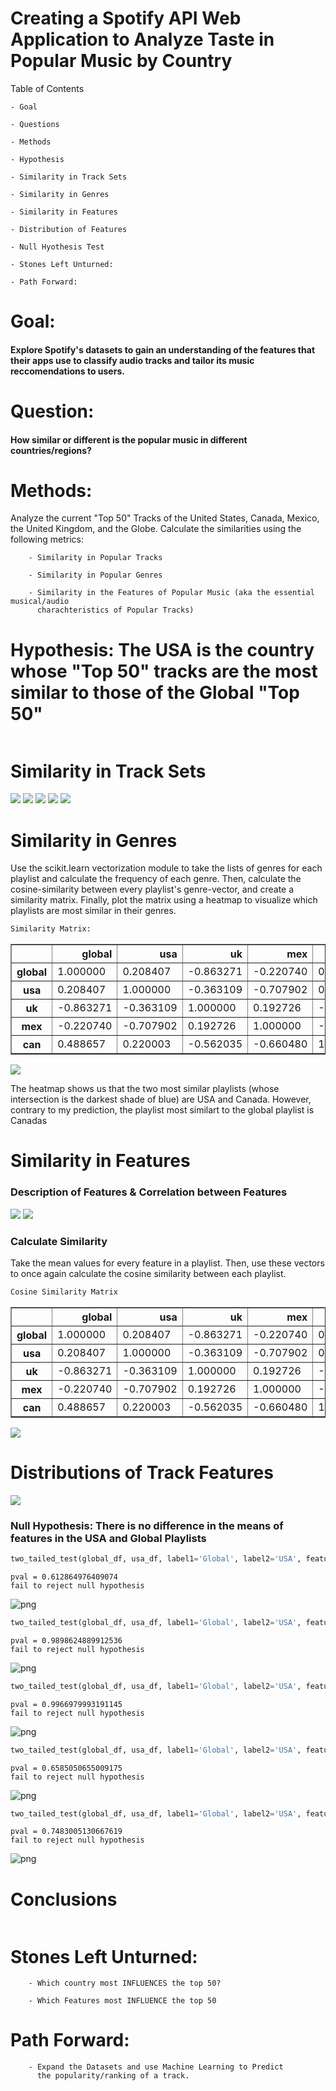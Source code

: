 # Creating a Spotify API Web Application to Analyze Taste in Popular Music by Country

Table of Contents

    - Goal
    
    - Questions
    
    - Methods
                 
    - Hypothesis
               
    - Similarity in Track Sets
    
    - Similarity in Genres
    
    - Similarity in Features
    
    - Distribution of Features
    
    - Null Hyothesis Test
    
    - Stones Left Unturned:
        
    - Path Forward:
    
     

# Goal:
#### Explore Spotify's datasets to gain an understanding of the features that their apps use to classify audio tracks and tailor its music reccomendations to users. 
    
# Question: 
#### How similar or different is the popular music in different countries/regions?

# Methods: 
Analyze the current "Top 50" Tracks of the United States, Canada, Mexico, the United Kingdom, and the Globe. Calculate the similarities using the following metrics:
        
        - Similarity in Popular Tracks
        
        - Similarity in Popular Genres
        
        - Similarity in the Features of Popular Music (aka the essential musical/audio
          charachteristics of Popular Tracks)


# Hypothesis: The USA is the country whose "Top 50" tracks are the most similar to those of the Global "Top 50"
                  



```python

```

# Similarity in Track Sets

<img src="global_U_usa.png">

<img src="global_U_uk.png">

<img src="global_U_mex.png">

<img src="global_U_can.png">

<img src="global_U_usa_U_can.png">

# Similarity in Genres
Use the scikit.learn vectorization module to take the lists of genres for each playlist and calculate the frequency of each genre. Then, calculate the cosine-similarity between every playlist's genre-vector, and create a similarity matrix. Finally, plot the matrix using a heatmap to visualize which playlists are most similar in their genres. 


```python
Similarity Matrix:
```




<div>
<style scoped>
    .dataframe tbody tr th:only-of-type {
        vertical-align: middle;
    }

    .dataframe tbody tr th {
        vertical-align: top;
    }

    .dataframe thead th {
        text-align: right;
    }
</style>
<table border="1" class="dataframe">
  <thead>
    <tr style="text-align: right;">
      <th></th>
      <th>global</th>
      <th>usa</th>
      <th>uk</th>
      <th>mex</th>
      <th>can</th>
    </tr>
  </thead>
  <tbody>
    <tr>
      <th>global</th>
      <td>1.000000</td>
      <td>0.208407</td>
      <td>-0.863271</td>
      <td>-0.220740</td>
      <td>0.488657</td>
    </tr>
    <tr>
      <th>usa</th>
      <td>0.208407</td>
      <td>1.000000</td>
      <td>-0.363109</td>
      <td>-0.707902</td>
      <td>0.220003</td>
    </tr>
    <tr>
      <th>uk</th>
      <td>-0.863271</td>
      <td>-0.363109</td>
      <td>1.000000</td>
      <td>0.192726</td>
      <td>-0.562035</td>
    </tr>
    <tr>
      <th>mex</th>
      <td>-0.220740</td>
      <td>-0.707902</td>
      <td>0.192726</td>
      <td>1.000000</td>
      <td>-0.660480</td>
    </tr>
    <tr>
      <th>can</th>
      <td>0.488657</td>
      <td>0.220003</td>
      <td>-0.562035</td>
      <td>-0.660480</td>
      <td>1.000000</td>
    </tr>
  </tbody>
</table>
</div>



<img src="genre_similarity_heatmap.png">

The heatmap shows us that the two most similar playlists (whose intersection is the darkest shade of blue) are USA and Canada. However, contrary to my prediction, the playlist most similart to the global playlist is Canadas

# Similarity in Features

### Description of Features & Correlation between Features

<img src="features_table.png">

<img src="all_data_feature_correlation.png">

### Calculate Similarity
Take the mean values for every feature in a playlist. Then, use these vectors to once again calculate the cosine similarity between each playlist.


```python
Cosine Similarity Matrix
```




<div>
<style scoped>
    .dataframe tbody tr th:only-of-type {
        vertical-align: middle;
    }

    .dataframe tbody tr th {
        vertical-align: top;
    }

    .dataframe thead th {
        text-align: right;
    }
</style>
<table border="1" class="dataframe">
  <thead>
    <tr style="text-align: right;">
      <th></th>
      <th>global</th>
      <th>usa</th>
      <th>uk</th>
      <th>mex</th>
      <th>can</th>
    </tr>
  </thead>
  <tbody>
    <tr>
      <th>global</th>
      <td>1.000000</td>
      <td>0.208407</td>
      <td>-0.863271</td>
      <td>-0.220740</td>
      <td>0.488657</td>
    </tr>
    <tr>
      <th>usa</th>
      <td>0.208407</td>
      <td>1.000000</td>
      <td>-0.363109</td>
      <td>-0.707902</td>
      <td>0.220003</td>
    </tr>
    <tr>
      <th>uk</th>
      <td>-0.863271</td>
      <td>-0.363109</td>
      <td>1.000000</td>
      <td>0.192726</td>
      <td>-0.562035</td>
    </tr>
    <tr>
      <th>mex</th>
      <td>-0.220740</td>
      <td>-0.707902</td>
      <td>0.192726</td>
      <td>1.000000</td>
      <td>-0.660480</td>
    </tr>
    <tr>
      <th>can</th>
      <td>0.488657</td>
      <td>0.220003</td>
      <td>-0.562035</td>
      <td>-0.660480</td>
      <td>1.000000</td>
    </tr>
  </tbody>
</table>
</div>



<img src="feature_similarity_heatmap.png">

# Distributions of Track Features

<img src="feature_distribution.png">

### Null Hypothesis: There is no difference in the means of features in the USA and Global Playlists


```python
two_tailed_test(global_df, usa_df, label1='Global', label2='USA', feature='acousticness')
```

    pval = 0.612864976409074
    fail to reject null hypothesis



![png](output_26_1.png)



```python
two_tailed_test(global_df, usa_df, label1='Global', label2='USA', feature='danceability')
```

    pval = 0.9898624889912536
    fail to reject null hypothesis



![png](output_27_1.png)



```python
two_tailed_test(global_df, usa_df, label1='Global', label2='USA', feature='energy')
```

    pval = 0.9966979993191145
    fail to reject null hypothesis



![png](output_28_1.png)



```python
two_tailed_test(global_df, usa_df, label1='Global', label2='USA', feature='loudness')
```

    pval = 0.6585050655009175
    fail to reject null hypothesis



![png](output_29_1.png)



```python
two_tailed_test(global_df, usa_df, label1='Global', label2='USA', feature='speechiness')
```

    pval = 0.7483005130667619
    fail to reject null hypothesis



![png](output_30_1.png)


# Conclusions





```python

```

# Stones Left Unturned:
    
     
        - Which country most INFLUENCES the top 50?
        
        - Which Features most INFLUENCE the top 50
        

# Path Forward:
    
        - Expand the Datasets and use Machine Learning to Predict
          the popularity/ranking of a track.


```python

```
